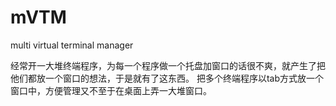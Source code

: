 mVTM
====
multi virtual terminal manager

经常开一大堆终端程序，为每一个程序做一个托盘加窗口的话很不爽，就产生了把他们都放一个窗口的想法，于是就有了这东西。
把多个终端程序以tab方式放一个窗口中，方便管理又不至于在桌面上弄一大堆窗口。